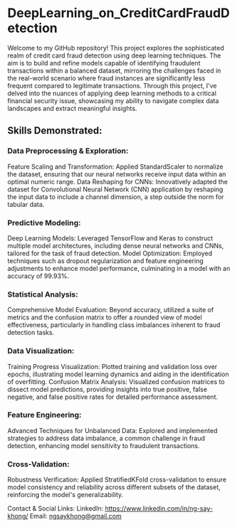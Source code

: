 # DeepLearning_on_CreditCardFraudDetection

Welcome to my GitHub repository! This project explores the sophisticated realm of credit card fraud detection using deep learning techniques. The aim is to build and refine models capable of identifying fraudulent transactions within a balanced dataset, mirroring the challenges faced in the real-world scenario where fraud instances are significantly less frequent compared to legitimate transactions. Through this project, I've delved into the nuances of applying deep learning methods to a critical financial security issue, showcasing my ability to navigate complex data landscapes and extract meaningful insights.

## Skills Demonstrated:

### Data Preprocessing & Exploration:

Feature Scaling and Transformation: Applied StandardScaler to normalize the dataset, ensuring that our neural networks receive input data within an optimal numeric range.
Data Reshaping for CNNs: Innovatively adapted the dataset for Convolutional Neural Network (CNN) application by reshaping the input data to include a channel dimension, a step outside the norm for tabular data.

### Predictive Modeling:

Deep Learning Models: Leveraged TensorFlow and Keras to construct multiple model architectures, including dense neural networks and CNNs, tailored for the task of fraud detection.
Model Optimization: Employed techniques such as dropout regularization and feature engineering adjustments to enhance model performance, culminating in a model with an accuracy of 99.93%.

### Statistical Analysis:
Comprehensive Model Evaluation: Beyond accuracy, utilized a suite of metrics and the confusion matrix to offer a rounded view of model effectiveness, particularly in handling class imbalances inherent to fraud detection tasks.

### Data Visualization:
Training Progress Visualization: Plotted training and validation loss over epochs, illustrating model learning dynamics and aiding in the identification of overfitting.
Confusion Matrix Analysis: Visualized confusion matrices to dissect model predictions, providing insights into true positive, false negative, and false positive rates for detailed performance assessment.

### Feature Engineering:
Advanced Techniques for Unbalanced Data: Explored and implemented strategies to address data imbalance, a common challenge in fraud detection, enhancing model sensitivity to fraudulent transactions.

### Cross-Validation:
Robustness Verification: Applied StratifiedKFold cross-validation to ensure model consistency and reliability across different subsets of the dataset, reinforcing the model's generalizability.

Contact & Social Links: LinkedIn: https://www.linkedin.com/in/ng-say-khong/ Email: ngsaykhong@gmail.com
